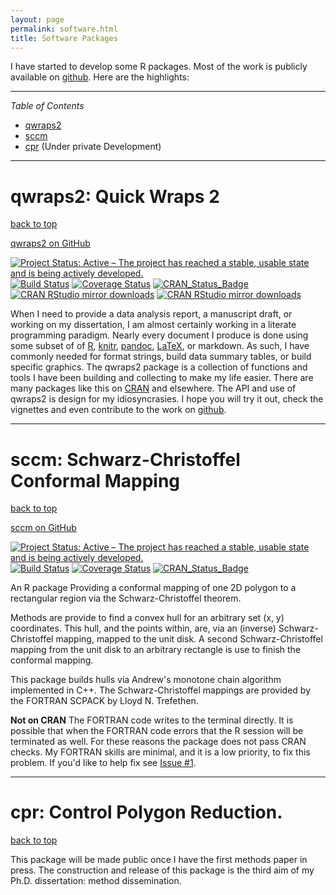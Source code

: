 ```yaml
---
layout: page
permalink: software.html
title: Software Packages
---
```


<a name="top"></a>
I have started to develop some R packages.  Most of the work is publicly
available on [github](https://github.com/dewittpe).  Here are the highlights:

----
*Table of Contents*

* [qwraps2](#qwraps2)
* [sccm](#sccm)
* [cpr](#cpr) (Under private Development)

----

# <a name="qwraps2"></a>qwraps2: Quick Wraps 2

[back to top](#top)

<a href="https://www.github.com/dewittpe/qwraps2" title="qwraps2 on GitHub" target="_blank">
  <i class="fa fa-github fa-2x"></i>
  <span class="label">qwraps2 on GitHub</span>
</a>

[![Project Status: Active – The project has reached a stable, usable state and is being actively developed.](http://www.repostatus.org/badges/latest/active.svg)](http://www.repostatus.org/#active)
[![Build Status](https://travis-ci.org/dewittpe/qwraps2.svg?branch=master)](https://travis-ci.org/dewittpe/qwraps2)
[![Coverage Status](https://img.shields.io/codecov/c/github/dewittpe/qwraps2/master.svg)](https://codecov.io/github/dewittpe/qwraps2?branch=master)
[![CRAN_Status_Badge](http://www.r-pkg.org/badges/version/qwraps2)](https://cran.r-project.org/package=qwraps2)
[![CRAN RStudio mirror downloads](http://cranlogs.r-pkg.org/badges/qwraps2)](http://www.r-pkg.org/pkg/qwraps2)
[![CRAN RStudio mirror downloads](http://cranlogs.r-pkg.org/badges/grand-total/qwraps2)](http://www.r-pkg.org/pkg/qwraps2)

When I need to provide a data analysis report, a manuscript draft, or working on
my dissertation, I am almost certainly working in a literate programming
paradigm.  Nearly every document I produce is done using some subset of of
[R](https://www.r-project.org/),
[knitr](http://yihui.name/knitr/), [pandoc](http://pandoc.org/),
[LaTeX](https://www.latex-project.org/), or markdown.  As such, I have commonly
needed for format strings, build data summary tables, or build specific
graphics.  The qwraps2 package is a collection of functions and tools I have
been building and collecting to make my life easier.  There are many packages
like this on [CRAN](https://cloud.r-project.org/) and elsewhere.  The API and
use of qwraps2 is design for my idiosyncrasies.  I hope you will try it out,
check the vignettes and even contribute to the work on
[github](https://github.com/dewittpe/qwraps2).

----

# <a name="sccm"></a> sccm: Schwarz-Christoffel Conformal Mapping

[back to top](#top)

<a href="https://www.github.com/dewittpe/sccm" title="sccm on GitHub" target="_blank">
  <i class="fa fa-github fa-2x"></i>
  <span class="label">sccm on GitHub</span>
</a>

[![Project Status: Active – The project has reached a stable, usable state and is being actively developed.](http://www.repostatus.org/badges/latest/active.svg)](http://www.repostatus.org/#active)
[![Build Status](https://travis-ci.org/dewittpe/sccm.svg?branch=master)](https://travis-ci.org/dewittpe/sccm)
[![Coverage Status](https://img.shields.io/codecov/c/github/dewittpe/sccm/master.svg)](https://codecov.io/github/dewittpe/sccm?branch=master)
[![CRAN_Status_Badge](http://www.r-pkg.org/badges/version/sccm)](https://cran.r-project.org/package=sccm)

An R package Providing a conformal mapping of one 2D polygon to a rectangular
region via the Schwarz-Christoffel theorem.

Methods are provide to find a convex hull for an arbitrary set (x, y)
coordinates.  This hull, and the points within, are, via an (inverse)
Schwarz-Christoffel mapping, mapped to the unit disk.  A second
Schwarz-Christoffel mapping from the unit disk to an arbitrary rectangle is use
to finish the conformal mapping.

This package builds hulls via Andrew's monotone chain algorithm implemented in
C++. The Schwarz-Christoffel mappings are provided by the FORTRAN SCPACK by
Lloyd N. Trefethen.

**Not on CRAN** The FORTRAN code writes to the terminal directly.  It is
possible that when the FORTRAN code errors that the R session will be terminated
as well.  For these reasons the package does not pass CRAN checks.  My FORTRAN
skills are minimal, and it is a low priority, to fix this problem.  If you'd
like to help fix see [Issue #1](https://github.com/dewittpe/sccm/issues/1).

----

# <a name="cpr"></a> cpr: Control Polygon Reduction.

[back to top](#top)

This package will be made public once I have the first methods paper in press.
The construction and release of this package is the third aim of my Ph.D.
dissertation: method dissemination.

